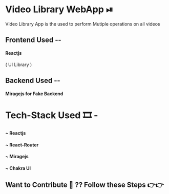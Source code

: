 # Video Library WebApp ⏯
 Video Library App is the used to perform Mutiple  operations on all videos  

 <h2>  Frontend Used --  <h4>  Reactjs  </h2>  (  UI  Library ) </h4>  
 <h2>  Backend Used  --   <h4> Miragejs for Fake Backend </h2> </h4>    

 # Tech-Stack  Used 🎞 -
 <h4> ~ Reactjs  </h4>
 <h4> ~ React-Router  </h4>
 <h4>  ~ Miragejs  </h4>
 <h4> ~ Chakra UI  </h4>
 
## Want to Contribute 👀 ??   Follow these Steps 👉👉
